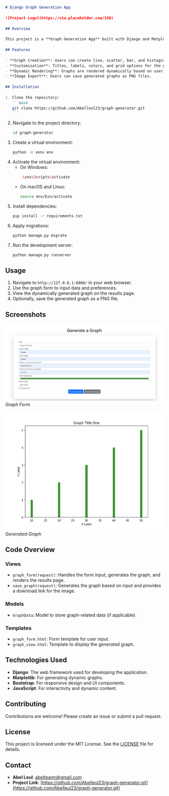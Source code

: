 ````markdown
# Django Graph Generation App

![Project Logo](https://via.placeholder.com/150)

## Overview

This project is a **Graph Generation App** built with Django and Matplotlib. It allows users to create various types of graphs (line, scatter, bar, histogram) based on user input and display them dynamically in the web interface.

## Features

- **Graph Creation**: Users can create line, scatter, bar, and histogram graphs.
- **Customization**: Titles, labels, colors, and grid options for the graphs.
- **Dynamic Rendering**: Graphs are rendered dynamically based on user input.
- **Image Export**: Users can save generated graphs as PNG files.

## Installation

1. Clone the repository:
   ```bash
   git clone https://github.com/Abelleul23/graph-generator.git
   ```
````

2. Navigate to the project directory:
   ```bash
   cd graph-generator
   ```
3. Create a virtual environment:
   ```bash
   python -m venv env
   ```
4. Activate the virtual environment:
   - On Windows:
     ```bash
     .\env\Scripts\activate
     ```
   - On macOS and Linux:
     ```bash
     source env/bin/activate
     ```
5. Install dependencies:
   ```bash
   pip install -r requirements.txt
   ```
6. Apply migrations:
   ```bash
   python manage.py migrate
   ```
7. Run the development server:
   ```bash
   python manage.py runserver
   ```

## Usage

1. Navigate to `http://127.0.0.1:8000/` in your web browser.
2. Use the graph form to input data and preferences.
3. View the dynamically generated graph on the results page.
4. Optionally, save the generated graph as a PNG file.

## Screenshots

![Graph Form](https://github.com/Abelleul23/graph-generator/raw/main/Screenshots/graph_form.png) <!-- Replace with your form screenshot URL -->
_Graph Form_

![Generated Graph](https://github.com/Abelleul23/graph-generator/raw/main/Screenshots/generated_graph.png) <!-- Replace with your graph screenshot URL -->
_Generated Graph_

## Code Overview

### Views

- `graph_form(request)`: Handles the form input, generates the graph, and renders the results page.
- `save_graph(request)`: Generates the graph based on input and provides a download link for the image.

### Models

- `GraphData`: Model to store graph-related data (if applicable).

### Templates

- `graph_form.html`: Form template for user input.
- `graph_view.html`: Template to display the generated graph.

## Technologies Used

- **Django**: The web framework used for developing the application.
- **Matplotlib**: For generating dynamic graphs.
- **Bootstrap**: For responsive design and UI components.
- **JavaScript**: For interactivity and dynamic content.

## Contributing

Contributions are welcome! Please create an issue or submit a pull request.

## License

This project is licensed under the MIT License. See the [LICENSE](LICENSE) file for details.

## Contact

- **Abel Leul**: abelteamr@gmail.com
- **Project Link**: [https://github.com/Abelleul23/graph-generator.git](https://github.com/Abelleul23/graph-generator.git)

```

```
